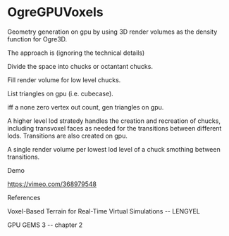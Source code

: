 # OgreGPUVoxels

Geometry generation on gpu by using 3D render volumes as the density function for Ogre3D.

The approach is (ignoring the technical details)

Divide the space into chucks or octantant chucks.

Fill render volume for low level chucks.

List triangles on gpu (i.e. cubecase).

iff a none zero vertex out count, gen triangles on gpu.

A higher level lod stratedy handles the creation and recreation of chucks, including transvoxel faces as needed for the transitions between different lods. Transitions are also created on gpu.

A single render volume per lowest lod level of a chuck smothing between transitions.

Demo

https://vimeo.com/368979548

References

Voxel-Based Terrain for Real-Time Virtual Simulations -- LENGYEL

GPU GEMS 3 -- chapter 2
